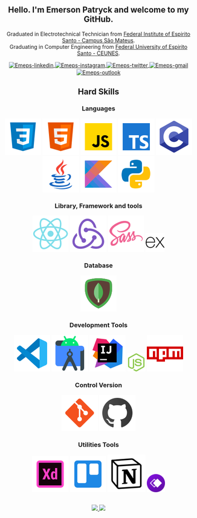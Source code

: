 <div align="center">

## Hello. I'm Emerson Patryck and welcome to my GitHub.

Graduated in Electrotechnical Technician from [Federal Institute of Espirito Santo - Campus São Mateus](http://sm.ifes.edu.br/). <br>
Graduating in Computer Engineering from [Federal University of Espirito Santo - CEUNES](https://ceunes.ufes.br/).
</div>

 <div align="center">

  <a href="https://www.linkedin.com/in/emepacks/" target="_blank"> 
    <img align="center" alt="Emeps-linkedin"  src="https://img.shields.io/badge/LinkedIn-0077B5?style=for-the-badge&logo=linkedin&logoColor=white">
  </a>

  <a href="https://www.instagram.com/emepacks/" target="_blank">
    <img align="center" alt="Emeps-instagram" src="https://img.shields.io/badge/Instagram-E4405F?style=for-the-badge&logo=instagram&logoColor=white">
  </a>

  <a href="https://twitter.com/emepacks" target="_blank"> 
    <img align="center" alt="Emeps-twitter" src="https://img.shields.io/badge/Twitter-1DA1F2?style=for-the-badge&logo=twitter&logoColor=white">
  </a>

  <a href="mailto:emepacks7@gmail.com" target="_blank"> 
    <img align="center" alt="Emeps-gmail" src="https://img.shields.io/badge/Gmail-D14836?style=for-the-badge&logo=gmail&logoColor=white">
  </a>

  <a href="mailto:emeps@outook.com" target="_blank"> 
    <img align="center" alt="Emeps-outlook"src="https://img.shields.io/badge/Microsoft_Outlook-0078D4?style=for-the-badge&logo=microsoft-outlook&logoColor=white">
  </a>
</div>

##


<div align="center"> 

## Hard Skills

### Languages
  <img alt="Emeps-language-CSS3" src="./assets/css3.svg">
  <img alt="Emeps-language-HTML5" src="./assets/html-5.svg">
  <img alt="Emeps-language-javascript" src="./assets/javascript.svg">
  <img alt="Emeps-language-typescript" src="./assets/typescript.svg">
  <img alt="Emeps-language-C" src="./assets/C.svg">
  <img alt="Emeps-language-java" src="./assets/java.svg">
  <img alt="Emeps-language-kotlin" src="./assets/kotlin.svg">
  <img alt="Emeps-language-python" src="./assets/python.svg">


### Library, Framework and tools
  <img alt="Emeps-library-framework-reactjs" src="./assets/reactjs.svg">
  <img alt="Emeps-library-framework-redux" src="./assets/redux.svg">
  <img alt="Emeps-library-framework-sass" src="./assets/sass.svg">
  <img alt="Emeps-library-framework-expressjs" src="./assets/expressjs.svg" width=50>

### Database
  <img alt="Emeps-database-mongodb" src="./assets/mongodb.svg">

### Development Tools
<img alt="Emeps-development-tools-vscode" src="./assets/vscode.svg">
<img alt="Emeps-development-tools-androi-studio" src="./assets/android-studio.svg">
<img alt="Emeps-development-tools-intellij-idea" src="./assets/intellij-idea.svg">
<img alt="Emeps-development-tools-nodejs" src="./assets/nodejs.svg" width=48>
<img alt="Emeps-development-tools-npm" src="./assets/npm.svg">


### Control Version
<img alt="Emeps-control-version-git" src="./assets/git.svg">
<img alt="Emeps-control-version-github" src="./assets/github.svg">

### Utilities Tools
  <img alt="Emeps-utilities-tools-adobexd" src="./assets/adobe-xd.svg">
  <img alt="Emeps-utilities-tools-trello" src="./assets/trello.svg">
  <img alt="Emeps-utilities-tools-notion" src="./assets/notion.svg">
  <img alt="Emeps-utilities-tools-whimsical" src="./assets/whimsical.png" width=48px>

</div>

##

<div align="center">
  <a href="https://github.com/emeps">
    <img height="180em" src="https://github-readme-stats.vercel.app/api?username=emeps&show_icons=true&theme=midnight-purple&include_all_commits=true&count_private=true"/>
    <img height="180em" src="https://github-readme-stats.vercel.app/api/top-langs/?username=emeps&layout=compact&langs_count=7&theme=midnight-purple"/>
</div>
